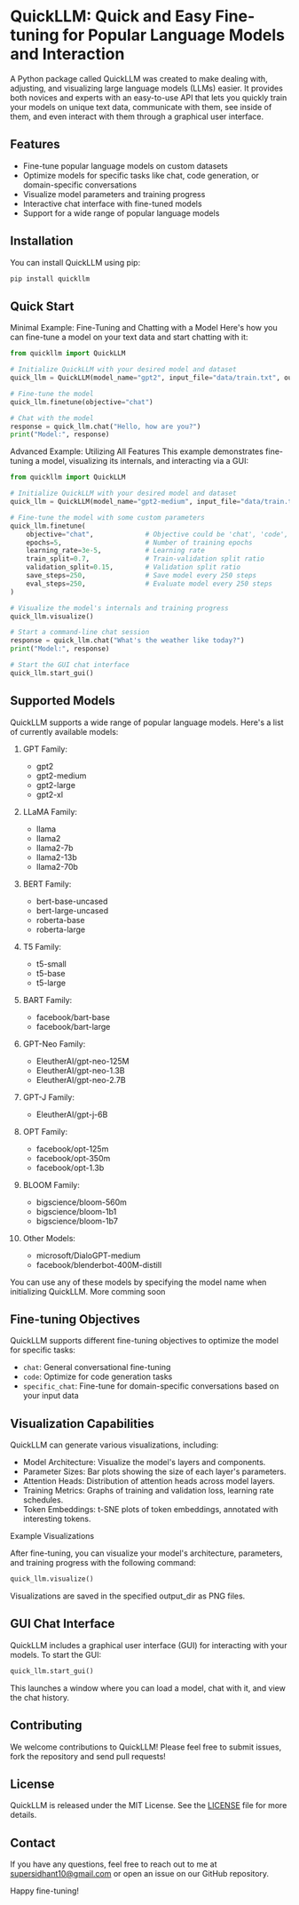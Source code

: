 # QuickLLM: Quick and Easy Fine-tuning for Popular Language Models and Interaction

A Python package called QuickLLM was created to make dealing with, adjusting, and visualizing large language models (LLMs) easier. It provides both novices and experts with an easy-to-use API that lets you quickly train your models on unique text data, communicate with them, see inside of them, and even interact with them through a graphical user interface.

## Features

- Fine-tune popular language models on custom datasets
- Optimize models for specific tasks like chat, code generation, or domain-specific conversations
- Visualize model parameters and training progress
- Interactive chat interface with fine-tuned models
- Support for a wide range of popular language models

## Installation

You can install QuickLLM using pip:

```bash
pip install quickllm
```

## Quick Start

Minimal Example: Fine-Tuning and Chatting with a Model
Here's how you can fine-tune a model on your text data and start chatting with it:

```py
from quickllm import QuickLLM

# Initialize QuickLLM with your desired model and dataset
quick_llm = QuickLLM(model_name="gpt2", input_file="data/train.txt", output_dir="output/")

# Fine-tune the model
quick_llm.finetune(objective="chat")

# Chat with the model
response = quick_llm.chat("Hello, how are you?")
print("Model:", response)
```

Advanced Example: Utilizing All Features
This example demonstrates fine-tuning a model, visualizing its internals, and interacting via a GUI:

```py
from quickllm import QuickLLM

# Initialize QuickLLM with your desired model and dataset
quick_llm = QuickLLM(model_name="gpt2-medium", input_file="data/train.txt", output_dir="output/")

# Fine-tune the model with some custom parameters
quick_llm.finetune(
    objective="chat",             # Objective could be 'chat', 'code', 'specific_chat', etc.
    epochs=5,                     # Number of training epochs
    learning_rate=3e-5,           # Learning rate
    train_split=0.7,              # Train-validation split ratio
    validation_split=0.15,        # Validation split ratio
    save_steps=250,               # Save model every 250 steps
    eval_steps=250,               # Evaluate model every 250 steps
)

# Visualize the model's internals and training progress
quick_llm.visualize()

# Start a command-line chat session
response = quick_llm.chat("What's the weather like today?")
print("Model:", response)

# Start the GUI chat interface
quick_llm.start_gui()
```

## Supported Models

QuickLLM supports a wide range of popular language models. Here's a list of currently available models:

1. GPT Family:
   - gpt2
   - gpt2-medium
   - gpt2-large
   - gpt2-xl

2. LLaMA Family:
   - llama
   - llama2
   - llama2-7b
   - llama2-13b
   - llama2-70b

3. BERT Family:
   - bert-base-uncased
   - bert-large-uncased
   - roberta-base
   - roberta-large

4. T5 Family:
   - t5-small
   - t5-base
   - t5-large

5. BART Family:
   - facebook/bart-base
   - facebook/bart-large

6. GPT-Neo Family:
   - EleutherAI/gpt-neo-125M
   - EleutherAI/gpt-neo-1.3B
   - EleutherAI/gpt-neo-2.7B

7. GPT-J Family:
   - EleutherAI/gpt-j-6B

8. OPT Family:
   - facebook/opt-125m
   - facebook/opt-350m
   - facebook/opt-1.3b

9. BLOOM Family:
   - bigscience/bloom-560m
   - bigscience/bloom-1b1
   - bigscience/bloom-1b7

10. Other Models:
    - microsoft/DialoGPT-medium
    - facebook/blenderbot-400M-distill

You can use any of these models by specifying the model name when initializing QuickLLM. More comming soon

## Fine-tuning Objectives

QuickLLM supports different fine-tuning objectives to optimize the model for specific tasks:

- `chat`: General conversational fine-tuning
- `code`: Optimize for code generation tasks
- `specific_chat`: Fine-tune for domain-specific conversations based on your input data

## Visualization Capabilities
QuickLLM can generate various visualizations, including:

- Model Architecture: Visualize the model's layers and components.
- Parameter Sizes: Bar plots showing the size of each layer's parameters.
- Attention Heads: Distribution of attention heads across model layers.
- Training Metrics: Graphs of training and validation loss, learning rate schedules.
- Token Embeddings: t-SNE plots of token embeddings, annotated with interesting tokens.

Example Visualizations

After fine-tuning, you can visualize your model's architecture, parameters, and training progress with the following command:

```py
quick_llm.visualize()
```
Visualizations are saved in the specified output_dir as PNG files.

## GUI Chat Interface

QuickLLM includes a graphical user interface (GUI) for interacting with your models. To start the GUI:

```py
quick_llm.start_gui()
```
This launches a window where you can load a model, chat with it, and view the chat history.

## Contributing

We welcome contributions to QuickLLM! Please feel free to submit issues, fork the repository and send pull requests!

## License

QuickLLM is released under the MIT License. See the [LICENSE](https://github.com/yadavsidhant/quickllm?tab=MIT-1-ov-file) file for more details.

## Contact

If you have any questions, feel free to reach out to me at [supersidhant10@gmail.com](mailto:supersidhant10@gmail.com) or open an issue on our GitHub repository.

Happy fine-tuning!
